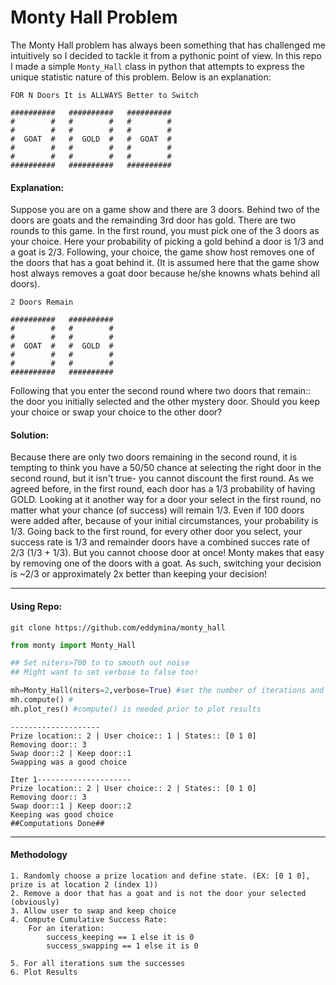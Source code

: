 # Monty Hall Problem 

The Monty Hall problem has always been something that has challenged me intuitively so I decided to tackle it from a pythonic point of view. In this repo I made a simple `Monty_Hall` class in python that attempts to express the unique statistic nature of this problem. Below is an explanation:


````
FOR N Doors It is ALLWAYS Better to Switch

##########   ##########   ########## 
#        #   #        #   #        #   
#        #   #        #   #        #
#  GOAT  #   #  GOLD  #   #  GOAT  # 
#        #   #        #   #        #
#        #   #        #   #        #
##########   ##########   ##########
````

#### Explanation:

Suppose you are on a game show and there are 3 doors. Behind two of the doors are goats and the remainding 3rd door has gold. There are two rounds to this game. In the first round, you must pick one of the 3 doors as your choice. Here your probability of picking a gold behind a door is 1/3 and a goat is 2/3. Following, your choice, the game show host removes one of the doors that has a goat behind it. (It is assumed here that the game show host always removes a goat door because he/she knowns whats behind all doors). 

````
2 Doors Remain

##########   ##########   
#        #   #        #     
#        #   #        #   
#  GOAT  #   #  GOLD  #   
#        #   #        #   
#        #   #        #  
##########   ##########   
````
Following that you enter the second round where two doors that remain:: the door you initially selected and the other mystery door. Should you keep your choice or swap your choice to the other door?

#### Solution:

Because there are only two doors remaining in the second round, it is tempting to think you have a 50/50 chance at selecting the right door in the second round, but it isn't true- you cannot discount the first round. As we agreed before, in the first round, each door has a 1/3 probability of having GOLD. Looking at it another way for a door your select in the first round, no matter what your chance (of success) will remain 1/3. Even if 100 doors were added after, because of your initial circumstances, your probability is 1/3. Going back to the first round, for every other door you select, your success rate is 1/3 and remainder doors have a combined succes rate of 2/3 (1/3 + 1/3). But you cannot choose door at once! Monty makes that easy by removing one of the doors with a goat. As such, switching your decision is ~2/3 or approximately 2x better than keeping your decision!

---

#### Using Repo: 
`git clone https://github.com/eddymina/monty_hall`

```python
from monty import Monty_Hall 

## Set niters>700 to to smooth out noise 
## Might want to set verbose to false too! 

mh=Monty_Hall(niters=2,verbose=True) #set the number of iterations and print results (verbose is False)
mh.compute() #
mh.plot_res() #compute() is needed prior to plot results 
```
```
--------------------
Prize location:: 2 | User choice:: 1 | States:: [0 1 0]
Removing door:: 3
Swap door::2 | Keep door::1
Swapping was a good choice

Iter 1---------------------
Prize location:: 2 | User choice:: 2 | States:: [0 1 0]
Removing door:: 3
Swap door::1 | Keep door::2
Keeping was good choice
##Computations Done##
```
---

#### Methodology 
```
1. Randomly choose a prize location and define state. (EX: [0 1 0], prize is at location 2 (index 1))
2. Remove a door that has a goat and is not the door your selected (obviously)
3. Allow user to swap and keep choice 
4. Compute Cumulative Success Rate:
	For an iteration:	
		success_keeping == 1 else it is 0 
		success_swapping == 1 else it is 0 

5. For all iterations sum the successes
6. Plot Results 
```




